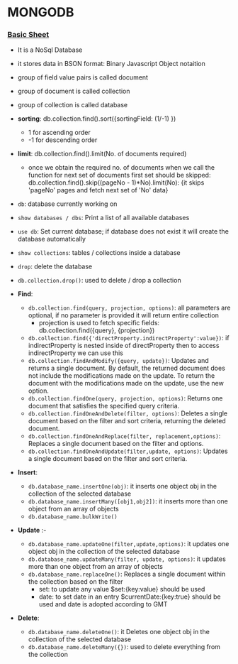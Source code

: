 # MONGODB

### [Basic Sheet](https://quickref.me/mongodb)

-   It is a NoSql Database
-   it stores data in BSON format: Binary Javascript Object notaition
-   group of field value pairs is called document
-   group of document is called collection
-   group of collection is called database
-   **sorting**: db.collection.find().sort({sortingField: (1/-1) })
    -   1 for ascending order
    -   -1 for descending order
-   **limit**: db.collection.find().limit(No. of documents required)

    -   once we obtain the required no. of documents when we call the function for next set of documents first set should be skipped: db.collection.find().skip((pageNo - 1)\*No).limit(No): {it skips 'pageNo' pages and fetch next set of 'No' data}

-   `db`: database currently working on
-   `show databases / dbs`: Print a list of all available databases
-   `use db`: Set current database; if database does not exist it will create the database automatically
-   `show collections`: tables / collections inside a database
-   `drop`: delete the database
-   `db.collection.drop()`: used to delete / drop a collection
-   **Find**:

    -   `db.collection.find(query, projection, options)`: all parameters are optional, if no parameter is provided it will return entire collection
        -   projection is used to fetch specific fields: db.collection.find({query}, {projection})
    -   `db.collection.find({'directProperty.indirectProperty':value})`: if indirectProperty is nested inside of directProperty then to access indirectProperty we can use this
    -   `db.collection.findAndModify({query, update})`: Updates and returns a single document. By default, the returned document does not include the modifications made on the update. To return the document with the modifications made on the update, use the new option.
    -   `db.collection.findOne(query, projection, options)`: Returns one document that satisfies the specified query criteria.
    -   `db.collection.findOneAndDelete(filter, options)`: Deletes a single document based on the filter and sort criteria, returning the deleted document.
    -   `db.collection.findOneAndReplace(filter, replacement,options)`: Replaces a single document based on the filter and options.
    -   `db.collection.findOneAndUpdate(filter,update, options)`: Updates a single document based on the filter and sort criteria.

-   **Insert**:

    -   `db.database_name.insertOne(obj)`: it inserts one object obj in the collection of the selected database
    -   `db.database_name.insertMany([obj1,obj2])`: it inserts more than one object from an array of objects
    -   `db.database_name.bulkWrite()`

-   **Update** :-

    -   `db.database_name.updateOne(filter,update,options)`: it updates one object obj in the collection of the selected database
    -   `db.database_name.updateMany(filter, update, options)`: it updates more than one object from an array of objects
    -   `db.database_name.replaceOne()`: Replaces a single document within the collection based on the filter
        -   set: to update any value $set:{key:value} should be used
        -   date: to set date in an entry $currentDate:{key:true} should be used and date is adopted according to GMT

-   **Delete**:
    -   `db.database_name.deleteOne()`: it Deletes one object obj in the collection of the selected database
    -   `db.database_name.deleteMany({})`: used to delete everything from the collection
